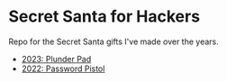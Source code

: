 # Secret Santa for Hackers

Repo for the Secret Santa gifts I've made over the years.

- [2023: Plunder Pad](/Plunder-Pad)
- [2022: Password Pistol](/Password-Pistol)
